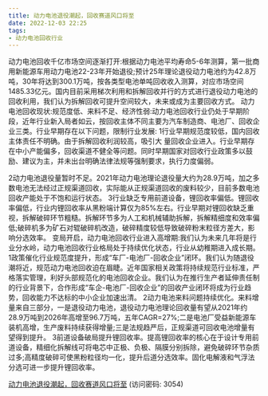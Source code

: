 ```yaml
---
title: 动力电池退役潮起，回收赛道风口将至
date: 2022-12-03 22:25
tags:
- 动力电池回收行业
---
```

动力电池回收千亿市场空间逐渐打开:根据动力电池平均寿命5-6年测算，第一批商用新能源车用动力电池22-23年开始退役;预计25年理论退役动力电池约为42.8万吨，30年将达到300.1万吨，按各类型电池单吨回收收入测算，对应市场空间1485.33亿元。国内目前采用梯次利用和拆解回收并行的方式进行退役动力电池的回收利用，我们认为拆解回收可提升空间较大，未来或成为主要回收方式。
动力电池回收现状:规范度低、来料不足、经济性弱:动力电池回收行业仍处于早期阶段，近年行业新入局者如云，按回收主体不同主要为汽车制造商、电池厂、回收企业三类。行业早期存在以下问题，限制行业发展:
1行业早期规范度较低，国内回收主体责任不明确。由于拆解回收利润较高，吸引大
量回收企业进入。行业早期存在中小产能偏多，回收渠道不健全等问题。同时早期国家对回收行业政策多以鼓励、建议为主，并未出台明确法律法规等强制要求，执行力度偏弱。
<!-- more -->
2动力电池退役量暂时不足。2021年动力电池理论退役量大约为28.9万吨，加之多数电池无法经过正规渠道回收，实际能从正规渠道回收的废料较少，目前多数电池回收产能处于不饱和运行状态。
3行业缺乏专用前道设备，锂回收率偏低。锂回收率偏低，行业内锂回收率从黑粉端计算仅为85%左右。行业早期对锂回收缺乏重视，拆解破碎环节粗糙。拆解环节多为人工和机械辅助拆解，拆解精细度和效率偏低;破碎机多为矿石对辊破碎机改造，破碎精度较低导致破碎粉末粒径方差大，影响分选效率。
变局开启，动力电池回收行业进入高增期:我们认为未来几年将是行业分水岭，动力电池回收行业格局处于持续优化状态，行业从幼稚期进入成长期。
1政策催化行业规范度提升，形成“车厂-电池厂-回收企业”闭环。我们认为随退役
潮将近，规范动力电池回收迫在眉睫。近年国家相关政策将持续规范行业标准，严格落实管理，利好头部规范化的电池回收企业。我们认为在推行生产者延伸责任制的行业背景下，合作形成“车企-电池厂-回收企业”的回收产业闭环将成为行业趋势，回收能力不达标的中小企业加速出清。
2动力电池来料问题持续优化。来料增量来自三部分，一是退役动力电池，退役动力电池理论回收量有望从2021年约28.9万吨到2026年高增至96.7万吨，五年CAGR=27%;二是电池厂受益新能源车装机高增，生产废料持续获得增量;三是法规趋严后，正规渠道可回收电池增量有望得到提升。
3前道设备破局提升锂回收率。提高锂回收率的核心在于设计专用前道设备，精细化拆解线可将电芯中正极、负极、隔膜分别拆除，避免破碎环节杂质过多;高精度破碎可使黑粉粒径均一化，提升后道分选效率。固化电解液和气浮法分选可进一步提升锂回收率。

[动力电池退役潮起，回收赛道风口将至](https://url12.ctfile.com/f/3948612-739735577-628c49?p=3054)
(访问密码: 3054)

